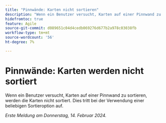 ```yaml
---
title: "Pinnwände: Karten nicht sortieren"
description: "Wenn ein Benutzer versucht, Karten auf einer Pinnwand zu sortieren, werden die Karten nicht sortiert. Dies geschieht bei der Verwendung einer beliebigen Sortieroption."
hidefromtoc: true
feature: Agile
source-git-commit: d089651c04d4cedb069276d677b2a978c03038fb
workflow-type: tm+mt
source-wordcount: '56'
ht-degree: 7%

---
```



# Pinnwände: Karten werden nicht sortiert

Wenn ein Benutzer versucht, Karten auf einer Pinnwand zu sortieren, werden die Karten nicht sortiert. Dies tritt bei der Verwendung einer beliebigen Sortieroption auf.

_Erste Meldung am Donnerstag, 14. Februar 2024._
